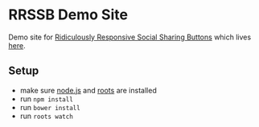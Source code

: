 # RRSSB Demo Site
Demo site for [Ridiculously Responsive Social Sharing Buttons](https://github.com/kni-labs/rrssb) which lives [here](http://rrssb.ml/).

## Setup
- make sure [node.js](http://nodejs.org) and [roots](http://roots.cx) are installed
- run `npm install`
- run `bower install`
- run `roots watch`
